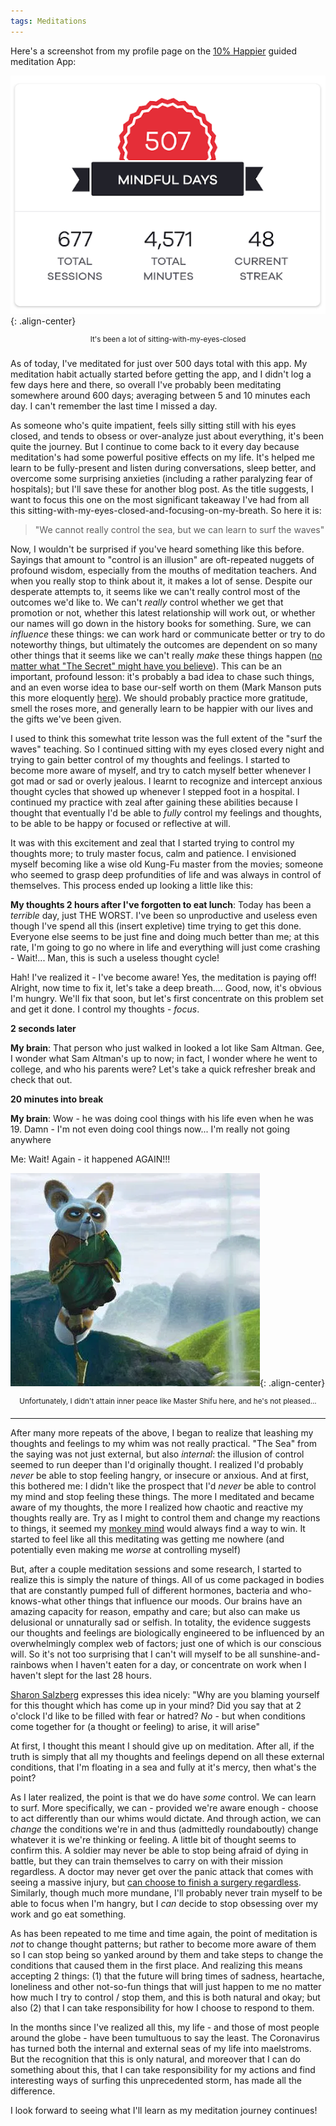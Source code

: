 ```yaml
---
tags: Meditations
---
```

Here's a screenshot from my profile page on the [10% Happier](https://www.tenpercent.com/) guided meditation App:

![App Screenshot](/images/meditation-pics/screenshot.png){: .align-center}
<div align="center"><sup>It's been a lot of sitting-with-my-eyes-closed</sup></div>

<br>
As of today, I've meditated for just over 500 days total with this app. My meditation habit actually started before getting the app, and I didn't log a few days here and there, so overall I've probably been meditating somewhere around 600 days; averaging between 5 and 10 minutes each day. I can't remember the last time I missed a day.

As someone who's quite impatient, feels silly sitting still with his eyes closed, and tends to obsess or over-analyze just about everything, it's been quite the journey. But I continue to come back to it every day because meditation's had some powerful positive effects on my life. It's helped me learn to be fully-present and listen during conversations, sleep better, and overcome some surprising anxieties (including a rather paralyzing fear of hospitals); but I'll save these for another blog post. As the title suggests, I want to focus this one on the most significant takeaway I've had from all this sitting-with-my-eyes-closed-and-focusing-on-my-breath. So here it is:

> "We cannot really control the sea, but we can learn to surf the waves"

Now, I wouldn't be surprised if you've heard something like this before. Sayings that amount to "control is an illusion" are oft-repeated nuggets of profound wisdom, especially from the mouths of meditation teachers. And when you really stop to think about it, it makes a lot of sense. Despite our desperate attempts to, it seems like we can't really control most of the outcomes we'd like to. We can't *really* control whether we get that promotion or not, whether this latest relationship will work out, or whether our names will go down in the history books for something. Sure, we can *influence* these things: we can work hard or communicate better or try to do noteworthy things, but ultimately the outcomes are dependent on so many other things that it seems like we can't really *make* these things happen ([no matter what "The Secret" might have you believe](https://www.thesecret.tv/stories/ask-believe-receive-33/)). This can be an important, profound lesson: it's probably a bad idea to chase such things, and an even worse idea to base our-self worth on them (Mark Manson puts this more eloquently [here](https://markmanson.net/not-giving-a-fuck)). We should probably practice more gratitude, smell the roses more, and generally learn to be happier with our lives and the gifts we've been given.

I used to think this somewhat trite lesson was the full extent of the "surf the waves" teaching. So I continued sitting with my eyes closed every night and trying to gain better control of my thoughts and feelings. I started to become more aware of myself, and try to catch myself better whenever I got mad or sad or overly jealous. I learnt to recognize and intercept anxious thought cycles that showed up whenever I stepped foot in a hospital. I continued my practice with zeal after gaining these abilities because I thought that eventually I'd be able to *fully* control my feelings and thoughts, to be able to be happy or focused or reflective at will.

It was with this excitement and zeal that I started trying to control my thoughts more; to truly master focus, calm and patience. I envisioned myself becoming like a wise old Kung-Fu master from the movies; someone who seemed to grasp deep profundities of life and was always in control of themselves. This process ended up looking a little like this:


**My thoughts 2 hours after I've forgotten to eat lunch**: Today has been a *terrible* day, just THE WORST. I've been so unproductive and useless even though I've spend all this (insert expletive) time trying to get this done. Everyone else seems to be just fine and doing much better than me; at this rate, I'm going to go no where in life and everything will just come crashing -
Wait!... Man, this is such a useless thought cycle!

Hah! I've realized it - I've become aware! Yes, the meditation is paying off! Alright, now time to fix it, let's take a deep breath.... Good, now, it's obvious I'm hungry. We'll fix that soon, but let's first concentrate on this problem set and get it done. I control my thoughts - *focus*.

**2 seconds later**

**My brain**: That person who just walked in looked a lot like Sam Altman. Gee, I wonder what Sam Altman's up to now; in fact, I wonder where he went to college, and who his parents were?
Let's take a quick refresher break and check that out.

**20 minutes into break**

**My brain**: Wow - he was doing cool things with his life even when he was 19. Damn - I'm not even doing cool things now... I'm really not going anywhere

Me: Wait! Again - it happened AGAIN!!!

![Shifu Picture](/images/meditation-pics/shifu.png){: .align-center}
<div align="center"><sup>Unfortunately, I didn't attain inner peace like Master Shifu here, and he's not pleased...</sup></div>

---

After many more repeats of the above, I began to realize that leashing my thoughts and feelings to my whim was not really practical. "The Sea" from the saying was not just external, but also *internal*: the illusion of control seemed to run deeper than I'd originally thought. I realized I'd probably *never* be able to stop feeling hangry, or insecure or anxious. And at first, this bothered me: I didn't like the prospect that I'd *never* be able to control my mind and stop feeling these things. The more I meditated and became aware of my thoughts, the more I realized how chaotic and reactive my thoughts really are. Try as I might to control them and change my reactions to things, it seemed my [monkey mind](https://waitbutwhy.com/2019/08/fire-light.html) would always find a way to win. It started to feel like all this meditating was getting me nowhere (and potentially even making me *worse* at controlling myself)

But, after a couple meditation sessions and some research, I started to realize this is simply the nature of things. All of us come packaged in bodies that are constantly pumped full of different hormones, bacteria and who-knows-what other things that influence our moods. Our brains have an amazing capacity for reason, empathy and care; but also can make us delusional or unnaturally sad or selfish. In totality, the evidence suggests our thoughts and feelings are biologically engineered to be influenced by an overwhelmingly complex web of factors; just one of which is our conscious will. So it's not too surprising that I can't will myself to be all sunshine-and-rainbows when I haven't eaten for a day, or concentrate on work when I haven't slept for the last 28 hours.

[Sharon Salzberg](https://www.sharonsalzberg.com/) expresses this idea nicely: "Why are you blaming yourself for this thought which has come up in your mind? Did you say that at 2 o'clock I'd like to be filled with fear or hatred? *No* - but when conditions come together for (a thought or feeling) to arise, it will arise"

At first, I thought this meant I should give up on meditation. After all, if the truth is simply that all my thoughts and feelings depend on all these external conditions, that I'm floating in a sea and fully at it's mercy, then what's the point?

As I later realized, the point is that we do have *some* control. We can learn to surf. More specifically, we can - provided we're aware enough - choose to act differently than our whims would dictate. And through action, we can *change* the conditions we're in and thus (admittedly roundaboutly) change whatever it is we're thinking or feeling. A little bit of thought seems to confirm this. A soldier may never be able to stop being afraid of dying in battle, but they can train themselves to carry on with their mission regardless. A doctor may never get over the panic attack that comes with seeing a massive injury, but [can choose to finish a surgery regardless](https://www.theguardian.com/healthcare-network/views-from-the-nhs-frontline/2018/jan/16/doctor-prone-fainting-how-got-over-it). Similarly, though much more mundane,
 I'll probably never train myself to be able to focus when I'm hangry, but I *can* decide to stop obsessing over my work and go eat something.

As has been repeated to me time and time again, the point of meditation is *not* to change thought patterns; but rather to become more aware of them so I can stop being so yanked around by them and take steps to change the conditions that caused them in the first place. And realizing this means accepting 2 things: (1) that the future will bring times of sadness, heartache, loneliness and other not-so-fun things that will just happen to me no matter how much I try to control / stop them, and this is both natural and okay; but also (2) that I can take responsibility for how I choose to respond to them.

In the months since I've realized all this, my life - and those of most people around the globe - have been tumultuous to say the least. The Coronavirus has turned both the internal and external seas of my life into maelstroms. But the recognition that this is only natural, and moreover that I can do something about this, that I can take responsibility for my actions and find interesting ways of surfing this unprecedented storm, has made all the difference.

I look forward to seeing what I'll learn as my meditation journey continues!
